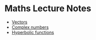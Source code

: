 # Maths Lecture Notes
- [Vectors](./y1/michaelmas/vectors.typ)
- [Complex numbers](./y1/michaelmas/complex-numbers.typ)
- [Hyperbolic functions](./y1/michaelmas/hyperbolic-functions.typ)
